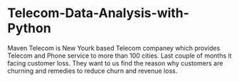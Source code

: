 # Telecom-Data-Analysis-with-Python

Maven Telecom is New Yourk based Telecom companey which provides Telecom and Phone service to more than 100 cities.
Last couple of months it facing customer loss.
They want to us find the reason why customers are churning and remedies to reduce churn and revenue loss.
